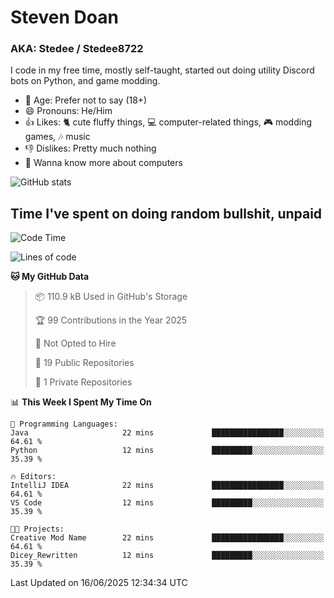 # Steven Doan
### AKA: Stedee / Stedee8722
I code in my free time, mostly self-taught, started out doing utility Discord bots on Python, and game modding.

- 🤔 Age: Prefer not to say (18+)
- 😄 Pronouns: He/Him
- 👍 Likes: 🐈 cute fluffy things, 💻 computer-related things, 🎮 modding games, 🎶 music
- 👎 Dislikes: Pretty much nothing
- 🥹 Wanna know more about computers

![GitHub stats](https://github-readme-stats-iota-mocha-40.vercel.app/api?username=Stedee8722&show=prs_merged,prs_merged_percentage&show_icons=true&theme=transparent)

## Time I've spent on doing random bullshit, unpaid
<!--START_SECTION:Time I've spent on doing random bullshit, unpaid-->
![Code Time](http://img.shields.io/badge/Code%20Time-277%20hrs%2041%20mins-blue)

![Lines of code](https://img.shields.io/badge/From%20Hello%20World%20I%27ve%20Written-82.6%20thousand%20lines%20of%20code-blue)

**🐱 My GitHub Data** 

> 📦 110.9 kB Used in GitHub's Storage 
 > 
> 🏆 99 Contributions in the Year 2025
 > 
> 🚫 Not Opted to Hire
 > 
> 📜 19 Public Repositories 
 > 
> 🔑 1 Private Repositories 
 > 
📊 **This Week I Spent My Time On** 

```text
💬 Programming Languages: 
Java                     22 mins             ████████████████░░░░░░░░░   64.61 % 
Python                   12 mins             █████████░░░░░░░░░░░░░░░░   35.39 % 

🔥 Editors: 
IntelliJ IDEA            22 mins             ████████████████░░░░░░░░░   64.61 % 
VS Code                  12 mins             █████████░░░░░░░░░░░░░░░░   35.39 % 

🐱‍💻 Projects: 
Creative Mod Name        22 mins             ████████████████░░░░░░░░░   64.61 % 
Dicey_Rewritten          12 mins             █████████░░░░░░░░░░░░░░░░   35.39 % 
```


 Last Updated on 16/06/2025 12:34:34 UTC
<!--END_SECTION:Time I've spent on doing random bullshit, unpaid-->
